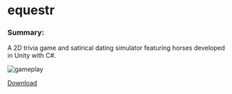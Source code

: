 # equestr

### Summary:

A 2D trivia game and satirical dating simulator featuring horses developed in Unity with C#.

![gameplay](https://haydenmcfarland.github.io/haydenmcfarland/images/equestr.gif)

[Download](https://haydenmcfarland.github.io/haydenmcfarland/downloads/equestr_demo.zip)
